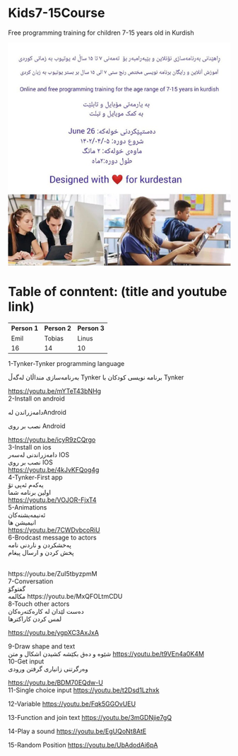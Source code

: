 # Kids7-15Course
Free programming training for children 7-15 years old in Kurdish </br>

![Screenshot](509110bf-1e38-4955-b8b2-3b1440404ad1.jpg)
# Table of conntent: (title and youtube link)</br>


<table>
  <tr>
    <th>Person 1</th>
    <th>Person 2</th>
    <th>Person 3</th>
  </tr>
  <tr>
    <td>Emil</td>
    <td>Tobias</td>
    <td>Linus</td>
  </tr>
  <tr>
    <td>16</td>
    <td>14</td>
    <td>10</td>
  </tr>
</table>

1-Tynker-Tynker programming language 

بەرنامەسازی منداڵان لەگەڵ Tynker 
برنامه نویسی کودکان با Tynker

https://youtu.be/mYTeT43bNHg
<br/>
2-Install on android


دامەزراندن لەAndroid 

نصب بر روی Android

https://youtu.be/icyR9zCQrgo
<br/>
3-Install on ios
</br>
دامەزراندنی لەسەر IOS 
</br>
نصب بر روی IOS
</br>
https://youtu.be/4kJvKFQog4g
<br/>
4-Tynker-First app
</br>
یەکەم ئەپی تۆ 
</br>
اولین برنامه شما
</br>
https://youtu.be/VOJOR-FjxT4
<br/>
5-Animations
</br>
ئەنیمەیشنەکان 
</br>
انیمیشن ها 
</br>
https://youtu.be/7CWDvbcoRiU
<br/>
6-Brodcast message to actors
</br>
پەخشکردن و ناردنی نامە 
</br>
پخش کردن و ارسال پیغام

</br>
https://youtu.be/ZuI5tbyzpmM
<br/>
7-Conversation
</br>
گفتوگۆ 
</br>
مکالمه
https://youtu.be/MxQFOLtmCDU
<br/>
8-Touch other actors
</br>
دەست لێدان لە کارەکتەرەکان 
</br>
لمس کردن کاراکترها 

https://youtu.be/ygpXC3AxJxA

9-Draw shape and text
</br>
شێوە و دەق بکێشە 
کشیدن اشکال و متن
https://youtu.be/t9VEn4a0K4M
<br/>
10-Get input
</br>
وەرگرتنی زانیاری 
گرفتن ورودی 
 

https://youtu.be/BDM70EQdw-U
<br/>
11-Single choice input
https://youtu.be/t2Dsd1Lzhxk

12-Variable
https://youtu.be/Fqk5GGOvUEU

13-Function and join text
https://youtu.be/3mGDNjie7gQ


14-Play a sound
https://youtu.be/EgUQoNt8AtE

15-Random Position
https://youtu.be/UbAdodAi6pA


